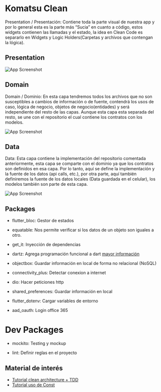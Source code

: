 
# Komatsu Clean

Presentation / Presentación: Contiene toda la parte visual de nuestra app y por lo general esta es la parte más “Sucia” en cuanto a código, estos widgets contienen las llamadas y el estado, la idea en Clean Code es separarlo en Widgets y Logic Holders(Carpetas y archivos que contengan la lógica).


## Presentation

![App Screenshot](https://i.ibb.co/VD9ngyY/presentation.png)


## Domain

Domain / Dominio: En esta capa tendremos todos los archivos que no son susceptibles a cambios de información o de fuente, contendrá los usos de caso, lógica de negocio, objetos de negocio(entidades) y será independiente del resto de las capas. Aunque esta capa esta separada del resto, se une con el repositorio el cual contiene los contratos con los modelos.


![App Screenshot](https://i.ibb.co/S6PpfcX/domain.png)

## Data

Data: Esta capa contiene la implementación del repositorio comentada anteriormente, esta capa se comparte con el dominio ya que los contratos son definidos en esa capa. Por lo tanto, aquí se define la implementación y la fuente de los datos (api calls, etc.), por otra parte, aquí también definiremos la fuente de los datos locales (Data guardada en el celular), los modelos también son parte de esta capa.

![App Screenshot](https://i.ibb.co/cTVw7CR/data.png)

## Packages

- flutter_bloc: Gestor de estados

- equatable: Nos permite verificar si los datos de un objeto son iguales a otro.

- get_it: Inyección de dependencias 

- dartz: Agrega programación funcional a dart [mayor información](https://pub.dev/packages/dartz)

- objectbox: Guardar información en local de forma no relacional (NoSQL)

- connectivity_plus: Detectar conexion a internet

- dio: Hacer peticiones http

- shared_preferences: Guardar información en local

- flutter_dotenv: Cargar variables de entorno

- aad_oauth: Login office 365

# Dev Packages
- mockito: Testing y mockup

- lint: Definir reglas en el proyecto


## Material de interés

 - [Tutorial clean architecture + TDD](https://resocoder.com/2019/08/27/flutter-tdd-clean-architecture-course-1-explanation-project-structure/)
 - [Tutorial uso de Const](https://resocoder.com/2020/01/06/dart-const-tutorial-all-you-need-to-know-const-expressions-canonical-instances-and-more/)
